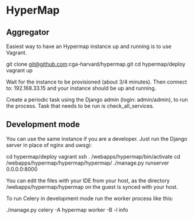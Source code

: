 # HyperMap

## Aggregator

Easiest way to have an Hypermap instance up and running is to use Vagrant.

  git clone git@github.com:cga-harvard/hypermap.git
  cd hypermap/deploy
  vagrant up

Wait for the instance to be provisioned (about 3/4 minutes).
Then connect to: 192.168.33.15 and your instance should be up and running.

Create a periodic task using the Django admin (login: admin/admin), to run the
process. Task that needs to be run is check_all_services.

## Development mode

You can use the same instance if you are a developer. Just run the Django
server in place of nginx and uwsgi:

  cd hypermap/deploy
  vagrant ssh
  . /webapps/hypermap/bin/activate
  cd /webapps/hypermap/hypermap/hypermap/
  ./manage.py runserver 0.0.0.0:8000

You can edit the files with your IDE from your host, as the directory
/webapps/hypermap/hypermap on the guest is synced with your host.

To run Celery in development mode run the worker process like this:

  ./manage.py celery -A hypermap worker -B -l info
